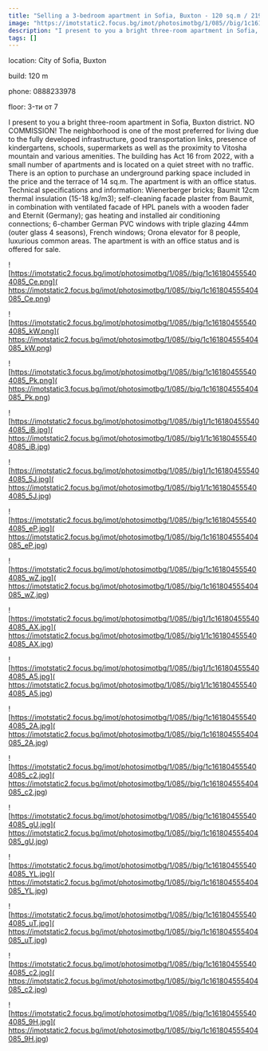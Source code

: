```yaml
---
title: "Selling a 3-bedroom apartment in Sofia, Buxton - 120 sq.m / 219990 EUR :: imot.bg Ad"
image: "https://imotstatic2.focus.bg/imot/photosimotbg/1/085//big/1c161804555404085_no.jpg"
description: "I present to you a bright three-room apartment in Sofia, Buxton district. NO COMMISSION! The neighborhood is one of the most preferred for living due to the fully developed infrastructure, good transportation links, presence of kindergartens, schools, supermarkets as well as the proximity to Vitosha mountain and various amenities. The building has Act 16 from 2022, with a small number of apartments and is located on a quiet street with no traffic. There is an option to purchase an underground parking space included in the price and the terrace of 14 sq.m. The apartment is with an office status. Technical specifications and information: Wienerberger bricks; Baumit 12cm thermal insulation (15-18 kg/m3); self-cleaning facade plaster from Baumit, in combination with ventilated facade of HPL panels with a wooden fader and Eternit (Germany); gas heating and installed air conditioning connections; 6-chamber German PVC windows with triple glazing 44mm (outer glass 4 seasons), French windows; Orona elevator for 8 people, luxurious common areas. The apartment is with an office status and is offered for sale."
tags: []
---
```


location: City of Sofia, Buxton

build: 120 m

phone: 0888233978

floor: 3-ти от 7

I present to you a bright three-room apartment in Sofia, Buxton district. NO COMMISSION! The neighborhood is one of the most preferred for living due to the fully developed infrastructure, good transportation links, presence of kindergartens, schools, supermarkets as well as the proximity to Vitosha mountain and various amenities. The building has Act 16 from 2022, with a small number of apartments and is located on a quiet street with no traffic. There is an option to purchase an underground parking space included in the price and the terrace of 14 sq.m. The apartment is with an office status. Technical specifications and information: Wienerberger bricks; Baumit 12cm thermal insulation (15-18 kg/m3); self-cleaning facade plaster from Baumit, in combination with ventilated facade of HPL panels with a wooden fader and Eternit (Germany); gas heating and installed air conditioning connections; 6-chamber German PVC windows with triple glazing 44mm (outer glass 4 seasons), French windows; Orona elevator for 8 people, luxurious common areas. The apartment is with an office status and is offered for sale.


![https://imotstatic2.focus.bg/imot/photosimotbg/1/085//big/1c161804555404085_Ce.png]( https://imotstatic2.focus.bg/imot/photosimotbg/1/085//big/1c161804555404085_Ce.png)


![https://imotstatic2.focus.bg/imot/photosimotbg/1/085//big/1c161804555404085_kW.png]( https://imotstatic2.focus.bg/imot/photosimotbg/1/085//big/1c161804555404085_kW.png)


![https://imotstatic3.focus.bg/imot/photosimotbg/1/085//big/1c161804555404085_Pk.png]( https://imotstatic3.focus.bg/imot/photosimotbg/1/085//big/1c161804555404085_Pk.png)


![https://imotstatic2.focus.bg/imot/photosimotbg/1/085//big1/1c161804555404085_iB.jpg]( https://imotstatic2.focus.bg/imot/photosimotbg/1/085//big1/1c161804555404085_iB.jpg)


![https://imotstatic2.focus.bg/imot/photosimotbg/1/085//big1/1c161804555404085_5J.jpg]( https://imotstatic2.focus.bg/imot/photosimotbg/1/085//big1/1c161804555404085_5J.jpg)


![https://imotstatic2.focus.bg/imot/photosimotbg/1/085//big/1c161804555404085_eP.jpg]( https://imotstatic2.focus.bg/imot/photosimotbg/1/085//big/1c161804555404085_eP.jpg)


![https://imotstatic2.focus.bg/imot/photosimotbg/1/085//big/1c161804555404085_wZ.jpg]( https://imotstatic2.focus.bg/imot/photosimotbg/1/085//big/1c161804555404085_wZ.jpg)


![https://imotstatic2.focus.bg/imot/photosimotbg/1/085//big1/1c161804555404085_AX.jpg]( https://imotstatic2.focus.bg/imot/photosimotbg/1/085//big1/1c161804555404085_AX.jpg)


![https://imotstatic2.focus.bg/imot/photosimotbg/1/085//big1/1c161804555404085_A5.jpg]( https://imotstatic2.focus.bg/imot/photosimotbg/1/085//big1/1c161804555404085_A5.jpg)


![https://imotstatic2.focus.bg/imot/photosimotbg/1/085//big/1c161804555404085_2A.jpg]( https://imotstatic2.focus.bg/imot/photosimotbg/1/085//big/1c161804555404085_2A.jpg)


![https://imotstatic2.focus.bg/imot/photosimotbg/1/085//big/1c161804555404085_c2.jpg]( https://imotstatic2.focus.bg/imot/photosimotbg/1/085//big/1c161804555404085_c2.jpg)


![https://imotstatic2.focus.bg/imot/photosimotbg/1/085//big/1c161804555404085_gU.jpg]( https://imotstatic2.focus.bg/imot/photosimotbg/1/085//big/1c161804555404085_gU.jpg)


![https://imotstatic2.focus.bg/imot/photosimotbg/1/085//big/1c161804555404085_YL.jpg]( https://imotstatic2.focus.bg/imot/photosimotbg/1/085//big/1c161804555404085_YL.jpg)


![https://imotstatic2.focus.bg/imot/photosimotbg/1/085//big/1c161804555404085_uT.jpg]( https://imotstatic2.focus.bg/imot/photosimotbg/1/085//big/1c161804555404085_uT.jpg)


![https://imotstatic2.focus.bg/imot/photosimotbg/1/085//big/1c161804555404085_c2.jpg]( https://imotstatic2.focus.bg/imot/photosimotbg/1/085//big/1c161804555404085_c2.jpg)


![https://imotstatic2.focus.bg/imot/photosimotbg/1/085//big/1c161804555404085_9H.jpg]( https://imotstatic2.focus.bg/imot/photosimotbg/1/085//big/1c161804555404085_9H.jpg)


